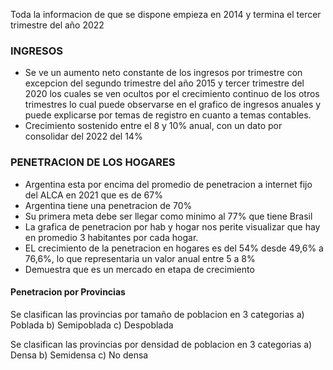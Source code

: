 Toda la informacion de que se dispone empieza en 2014 y termina el tercer trimestre del año 2022

### INGRESOS

- Se ve un aumento neto constante de los ingresos por trimestre con excepcion del segundo trimestre del año 2015 y tercer trimestre del 2020 los cuales se ven ocultos por el crecimiento continuo de los otros trimestres lo cual puede observarse en el grafico de ingresos anuales y puede explicarse por temas de registro en cuanto a temas contables.
- Crecimiento sostenido entre el 8 y 10% anual, con un dato por consolidar del 2022 del 14%
  
### PENETRACION DE LOS HOGARES

- Argentina esta por encima del promedio de penetracion a internet fijo del ALCA en 2021 que es de 67%
- Argentina tiene una penetracion de 70%
- Su primera meta debe ser llegar como minimo al 77% que tiene Brasil
- La grafica de penetracion por hab y hogar nos perite visualizar que hay en promedio 3 habitantes por cada hogar.
- EL crecimiento de la penetracion en hogares es del 54% desde 49,6% a 76,6%, lo que representaria un valor anual entre 5 a 8%
- Demuestra que es un mercado en etapa de crecimiento

#### Penetracion por Provincias

Se clasifican las provincias por tamaño de poblacion en 3 categorias
a) Poblada
b) Semipoblada
c) Despoblada

Se clasifican las provincias por densidad de poblacion en 3 categorias
a) Densa
b) Semidensa
c) No densa

